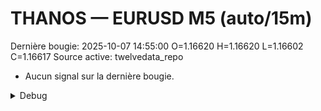 # THANOS — EURUSD M5 (auto/15m)
Dernière bougie: 2025-10-07 14:55:00  O=1.16620  H=1.16620  L=1.16602  C=1.16617
Source active: twelvedata_repo

- Aucun signal sur la dernière bougie.

<details><summary>Debug</summary>

- TD_API_KEY manquant.

</details>